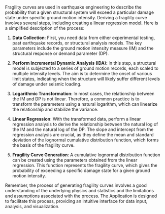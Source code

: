 Fragility curves are used in earthquake engineering to describe the probability that a given structural system will exceed a particular damage state under specific ground motion intensity. Deriving a fragility curve involves several steps, including creating a linear regression model. Here is a simplified description of the process:

1. **Data Collection**: First, you need data from either experimental testing, past earthquake records, or structural analysis models. The key parameters include the ground motion intensity measure (IM) and the structural response or demand parameter (DP). 

2. **Perform Incremental Dynamic Analysis (IDA)**: In this step, a structural model is subjected to a series of ground motion records, each scaled to multiple intensity levels. The aim is to determine the onset of various limit states, indicating when the structure will likely suffer different levels of damage under seismic loading. 

3. **Logarithmic Transformation**: In most cases, the relationship between the IM and DP is not linear. Therefore, a common practice is to transform the parameters using a natural logarithm, which can linearize the relationship and stabilize the variance.

4. **Linear Regression**: With the transformed data, perform a linear regression analysis to derive the relationship between the natural log of the IM and the natural log of the DP. The slope and intercept from the regression analysis are crucial, as they define the mean and standard deviation of the lognormal cumulative distribution function, which forms the basis of the fragility curve.

5. **Fragility Curve Generation**: A cumulative lognormal distribution function can be created using the parameters obtained from the linear regression. This function represents the fragility curve, which gives the probability of exceeding a specific damage state for a given ground motion intensity.

Remember, the process of generating fragility curves involves a good understanding of the underlying physics and statistics and the limitations and assumptions associated with the process. The Application is designed to facilitate this process, providing an intuitive interface for data input, analysis, and visualization.
